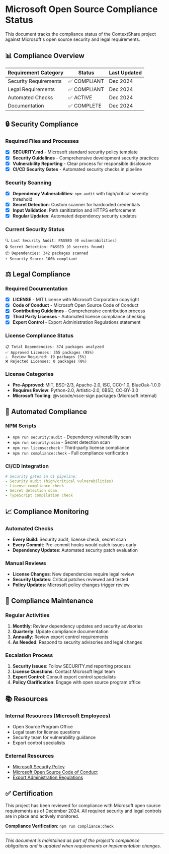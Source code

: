 <!-- Copyright (c) Microsoft Corporation.
 Licensed under the MIT License. -->
# Microsoft Open Source Compliance Status

This document tracks the compliance status of the ContextShare project against Microsoft's open source security and legal requirements.

## 📊 Compliance Overview

| Requirement Category | Status | Last Updated |
|---------------------|---------|-------------|
| Security Requirements | ✅ COMPLIANT | Dec 2024 |
| Legal Requirements | ✅ COMPLIANT | Dec 2024 |
| Automated Checks | ✅ ACTIVE | Dec 2024 |
| Documentation | ✅ COMPLETE | Dec 2024 |

## 🔒 Security Compliance

### Required Files and Processes
- [x] **SECURITY.md** - Microsoft standard security policy template
- [x] **Security Guidelines** - Comprehensive development security practices
- [x] **Vulnerability Reporting** - Clear process for responsible disclosure
- [x] **CI/CD Security Gates** - Automated security checks in pipeline

### Security Scanning
- [x] **Dependency Vulnerabilities**: `npm audit` with high/critical severity threshold
- [x] **Secret Detection**: Custom scanner for hardcoded credentials
- [x] **Input Validation**: Path sanitization and HTTPS enforcement
- [x] **Regular Updates**: Automated dependency security updates

### Current Security Status
```
🔍 Last Security Audit: PASSED (0 vulnerabilities)
🔒 Secret Detection: PASSED (0 secrets found)
📦 Dependencies: 342 packages scanned
⚡ Security Score: 100% compliant
```

## ⚖️ Legal Compliance

### Required Documentation
- [x] **LICENSE** - MIT License with Microsoft Corporation copyright
- [x] **Code of Conduct** - Microsoft Open Source Code of Conduct
- [x] **Contributing Guidelines** - Comprehensive contribution process
- [x] **Third Party Licenses** - Automated license compliance checking
- [x] **Export Control** - Export Administration Regulations statement

### License Compliance Status
```
📋 Total Dependencies: 374 packages analyzed
✅ Approved Licenses: 355 packages (95%)
⚠️  Review Required: 19 packages (5%)
❌ Rejected Licenses: 0 packages (0%)
```

### License Categories
- **Pre-Approved**: MIT, BSD-2/3, Apache-2.0, ISC, CC0-1.0, BlueOak-1.0.0
- **Requires Review**: Python-2.0, Artistic-2.0, 0BSD, CC-BY-3.0
- **Microsoft Tooling**: @vscode/vsce-sign packages (Microsoft internal)

## 🤖 Automated Compliance

### NPM Scripts
- `npm run security:audit` - Dependency vulnerability scan
- `npm run security:scan` - Secret detection scan
- `npm run license:check` - Third-party license compliance
- `npm run compliance:check` - Full compliance verification

### CI/CD Integration
```yaml
# Security gates in CI pipeline:
- Security audit (high/critical vulnerabilities)
- License compliance check
- Secret detection scan
- TypeScript compilation check
```

## 📈 Compliance Monitoring

### Automated Checks
- **Every Build**: Security audit, license check, secret scan
- **Every Commit**: Pre-commit hooks would catch issues early
- **Dependency Updates**: Automated security patch evaluation

### Manual Reviews
- **License Changes**: New dependencies require legal review
- **Security Updates**: Critical patches reviewed and tested
- **Policy Updates**: Microsoft policy changes trigger review

## 🔄 Compliance Maintenance

### Regular Activities
1. **Monthly**: Review dependency updates and security advisories
2. **Quarterly**: Update compliance documentation
3. **Annually**: Review export control requirements
4. **As Needed**: Respond to security advisories and legal changes

### Escalation Process
1. **Security Issues**: Follow SECURITY.md reporting process
2. **License Questions**: Contact Microsoft legal team
3. **Export Control**: Consult export control specialists
4. **Policy Clarification**: Engage with open source program office

## 📚 Resources

### Internal Resources (Microsoft Employees)
- Open Source Program Office
- Legal team for license questions
- Security team for vulnerability guidance
- Export control specialists

### External Resources
- [Microsoft Security Policy](https://aka.ms/SECURITY.md)
- [Microsoft Open Source Code of Conduct](https://opensource.microsoft.com/codeofconduct/)
- [Export Administration Regulations](https://www.bis.doc.gov/index.php/regulations/export-administration-regulations-ear)

## ✅ Certification

This project has been reviewed for compliance with Microsoft open source requirements as of December 2024. All required security and legal controls are in place and actively monitored.

**Compliance Verification**: `npm run compliance:check`

---

*This document is maintained as part of the project's compliance obligations and is updated when requirements or implementation changes.*